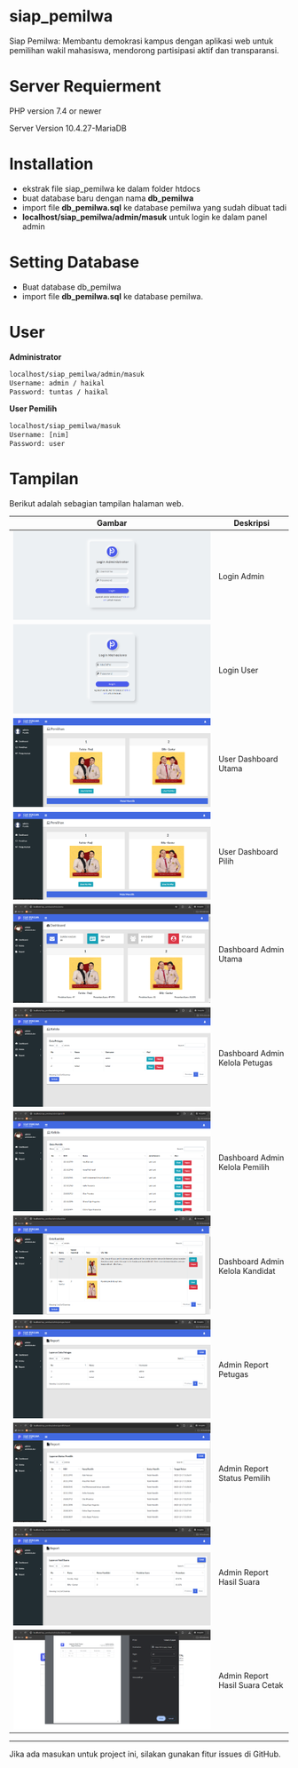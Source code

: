 # siap_pemilwa

Siap Pemilwa: Membantu demokrasi kampus dengan aplikasi web untuk pemilihan wakil mahasiswa, mendorong partisipasi aktif dan transparansi.

# Server Requierment

PHP version 7.4 or newer

Server Version 10.4.27-MariaDB

# Installation

- ekstrak file siap_pemilwa ke dalam folder htdocs
- buat database baru dengan nama **db_pemilwa**
- import file **db_pemilwa.sql** ke database pemilwa yang sudah dibuat tadi
- **localhost/siap_pemilwa/admin/masuk** untuk login ke dalam panel admin

# Setting Database

- Buat database db_pemilwa
- import file **db_pemilwa.sql** ke database pemilwa.

# User

**Administrator**

```
localhost/siap_pemilwa/admin/masuk
Username: admin / haikal
Password: tuntas / haikal
```

**User Pemilih**

```
localhost/siap_pemilwa/masuk
Username: [nim]
Password: user
```

# Tampilan
Berikut adalah sebagian tampilan halaman web.

| Gambar                                     | Deskripsi                         |
| ------------------------------------------ | --------------------------------- |
| ![Login Admin](https://github.com/e-haikal/siap-pemilwa/raw/main/gambar/screenshot/login-admin.png)        | Login Admin                       |
| ![Login User](https://github.com/e-haikal/siap-pemilwa/raw/main/gambar/screenshot/login-user.png)          | Login User                        |
| ![User Dashboard Utama](https://github.com/e-haikal/siap-pemilwa/raw/main/gambar/screenshot/user-dashboard-utama.png) | User Dashboard Utama       |
| ![User Dashboard Pilih](https://github.com/e-haikal/siap-pemilwa/raw/main/gambar/screenshot/user-dashboard-pilih.png) | User Dashboard Pilih       |
| ![Dashboard Admin Utama](https://github.com/e-haikal/siap-pemilwa/raw/main/gambar/screenshot/dashboard-admin-utama.png) | Dashboard Admin Utama   |
| ![Dashboard Admin Kelola Petugas](https://github.com/e-haikal/siap-pemilwa/raw/main/gambar/screenshot/dashboard-admin-kelola_petugas.png) | Dashboard Admin Kelola Petugas |
| ![Dashboard Admin Kelola Pemilih](https://github.com/e-haikal/siap-pemilwa/raw/main/gambar/screenshot/dashboard-admin-kelola_pemilih.png) | Dashboard Admin Kelola Pemilih |
| ![Dashboard Admin Kelola Kandidat](https://github.com/e-haikal/siap-pemilwa/raw/main/gambar/screenshot/dashboard-admin-kelola_kandidat.png) | Dashboard Admin Kelola Kandidat |
| ![Admin Report Petugas](https://github.com/e-haikal/siap-pemilwa/raw/main/gambar/screenshot/admin-report-petugas.png) | Admin Report Petugas       |
| ![Admin Report Status Pemilih](https://github.com/e-haikal/siap-pemilwa/raw/main/gambar/screenshot/admin-report-status_pemilih.png) | Admin Report Status Pemilih |
| ![Admin Report Hasil Suara](https://github.com/e-haikal/siap-pemilwa/raw/main/gambar/screenshot/admin-report-hasil_suara.png) | Admin Report Hasil Suara   |
| ![Admin Report Hasil Suara Cetak](https://github.com/e-haikal/siap-pemilwa/raw/main/gambar/screenshot/admin-report-hasil_suara-cetak.png) | Admin Report Hasil Suara Cetak |

---

Jika ada masukan untuk project ini, silakan gunakan fitur issues di GitHub.
